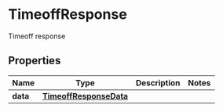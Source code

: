

# TimeoffResponse

Timeoff response

## Properties

| Name | Type | Description | Notes |
|------------ | ------------- | ------------- | -------------|
|**data** | [**TimeoffResponseData**](TimeoffResponseData.md) |  |  |



